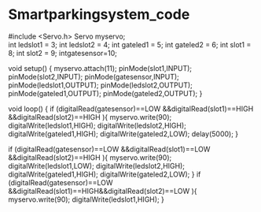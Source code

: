 # Smartparkingsystem_code

#include <Servo.h>
Servo myservo;  
int ledslot1 = 3;
int ledslot2 = 4; 
int gateled1 = 5;
int gateled2 = 6;
int slot1 = 8;
int slot2 = 9;
intgatesensor=10;   

void setup() {
myservo.attach(11);
pinMode(slot1,INPUT);
pinMode(slot2,INPUT); 
pinMode(gatesensor,INPUT);
pinMode(ledslot1,OUTPUT);
pinMode(ledslot2,OUTPUT);
pinMode(gateled1,OUTPUT);
pinMode(gateled2,OUTPUT);
}

void loop() {
  if (digitalRead(gatesensor)==LOW &&digitalRead(slot1)==HIGH &&digitalRead(slot2)==HIGH ){
myservo.write(90);
digitalWrite(ledslot1,HIGH);
digitalWrite(ledslot2,HIGH);
digitalWrite(gateled1,HIGH);
digitalWrite(gateled2,LOW);
    delay(5000);
  }

if (digitalRead(gatesensor)==LOW &&digitalRead(slot1)==LOW &&digitalRead(slot2)==HIGH ){
myservo.write(90);
digitalWrite(ledslot1,LOW);
digitalWrite(ledslot2,HIGH);
digitalWrite(gateled1,HIGH);
digitalWrite(gateled2,LOW);
  }
  if (digitalRead(gatesensor)==LOW &&digitalRead(slot1)==HIGH&&digitalRead(slot2)==LOW ){
myservo.write(90);
digitalWrite(ledslot1,HIGH);
}
